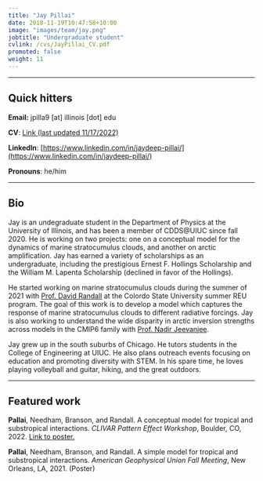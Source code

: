 ```yaml
---
title: "Jay Pillai"
date: 2018-11-19T10:47:58+10:00
image: "images/team/jay.png"
jobtitle: "Undergraduate student"
cvlink: /cvs/JayPillai_CV.pdf
promoted: false
weight: 11
---
```


---
## Quick hitters

**Email:** jpilla9 [at] illinois [dot] edu 

**CV**: [Link (last updated 11/17/2022)](/cvs/JayPillai_CV.pdf)

**LinkedIn**: [https://www.linkedin.com/in/jaydeep-pillai/](https://www.linkedin.com/in/jaydeep-pillai/)

**Pronouns**: he/him

---
## Bio
Jay is an undegraduate student in the Department of Physics at the University of Illinois, and has been a member of CDDS@UIUC since fall 2020. He is working on two projects: one on a conceptual model for the dynamics of marine stratocumulus clouds, and another on arctic amplification. Jay has earned a variety of scholarships as an undergraduate, including the prestigious Ernest F. Hollings Scholarship and the William M. Lapenta Scholarship (declined in favor of the Hollings).

He started working on marine stratocumulus clouds during the summer of 2021 with [Prof. David Randall](https://www.atmos.colostate.edu/people/faculty/randall/) at the Colordo State University summer REU program. The goal of this work is to develop a model which captures the response of marine stratocumulus clouds to different radiative forcings. Jay is also working to understand the wide disparity in arctic inversion strengths across models in the CMIP6 family with [Prof. Nadir Jeevanjee](http://nadirjeevanjee.com/).

Jay grew up in the south suburbs of Chicago. He tutors students in the College of Engineering at UIUC. He also plans outreach events focusing on education and promoting diversity with STEM. In his spare time, he loves playing volleyball and guitar, hiking, and the great outdoors. 

---
## Featured work
**Pallai**, Needham, Branson, and Randall. A conceptual model for tropical and substropical interactions. *CLIVAR Pattern Effect Workshop*, Boulder, CO, 2022. [Link to poster.](/posters/Pillai_CLIVARPoster2022PDF.pdf)

**Pallai**, Needham, Branson, and Randall. A simple model for tropical and substropical interactions. *American Geophysical Union Fall Meeting*, New Orleans, LA, 2021. (Poster)

